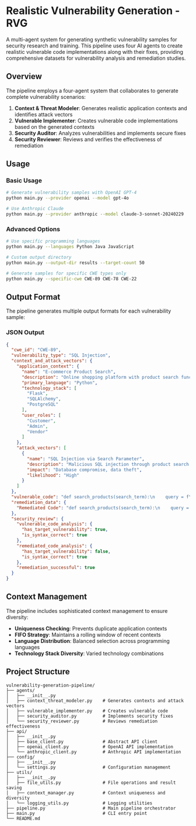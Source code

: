 # Realistic Vulnerability Generation - RVG

A multi-agent system for generating synthetic vulnerability samples for security research and training. This pipeline
uses four AI agents to create realistic vulnerable code implementations along with their fixes, providing comprehensive
datasets for vulnerability analysis and remediation studies.

## Overview

The pipeline employs a four-agent system that collaborates to generate complete vulnerability scenarios:

1. **Context & Threat Modeler**: Generates realistic application contexts and identifies attack vectors
2. **Vulnerable Implementer**: Creates vulnerable code implementations based on the generated contexts
3. **Security Auditor**: Analyzes vulnerabilities and implements secure fixes
4. **Security Reviewer**: Reviews and verifies the effectiveness of remediation

## Usage

### Basic Usage

```bash
# Generate vulnerability samples with OpenAI GPT-4
python main.py --provider openai --model gpt-4o

# Use Anthropic Claude
python main.py --provider anthropic --model claude-3-sonnet-20240229
```

### Advanced Options

```bash
# Use specific programming languages
python main.py --languages Python Java JavaScript

# Custom output directory
python main.py --output-dir results --target-count 50

# Generate samples for specific CWE types only
python main.py --specific-cwe CWE-89 CWE-78 CWE-22
```

## Output Format

The pipeline generates multiple output formats for each vulnerability sample:

### JSON Output

```json
{
  "cwe_id": "CWE-89",
  "vulnerability_type": "SQL Injection",
  "context_and_attack_vectors": {
    "application_context": {
      "name": "E-commerce Product Search",
      "description": "Online shopping platform with product search functionality",
      "primary_language": "Python",
      "technology_stack": [
        "Flask",
        "SQLAlchemy",
        "PostgreSQL"
      ],
      "user_roles": [
        "Customer",
        "Admin",
        "Vendor"
      ]
    },
    "attack_vectors": [
      {
        "name": "SQL Injection via Search Parameter",
        "description": "Malicious SQL injection through product search input",
        "impact": "Database compromise, data theft",
        "likelihood": "High"
      }
    ]
  },
  "vulnerable_code": "def search_products(search_term):\n    query = f\"SELECT * FROM products WHERE name LIKE '%{search_term}%'\"\n    ...",
  "remediation_data": {
    "Remediated Code": "def search_products(search_term):\n    query = \"SELECT * FROM products WHERE name LIKE %s\"\n    cursor.execute(query, (f'%{search_term}%',))\n    ..."
  },
  "security_review": {
    "vulnerable_code_analysis": {
      "has_target_vulnerability": true,
      "is_syntax_correct": true
    },
    "remediated_code_analysis": {
      "has_target_vulnerability": false,
      "is_syntax_correct": true
    },
    "remediation_successful": true
  }
}
```

## Context Management

The pipeline includes sophisticated context management to ensure diversity:

- **Uniqueness Checking**: Prevents duplicate application contexts
- **FIFO Strategy**: Maintains a rolling window of recent contexts
- **Language Distribution**: Balanced selection across programming languages
- **Technology Stack Diversity**: Varied technology combinations

## Project Structure

```
vulnerability-generation-pipeline/
├── agents/
│   ├── __init__.py
│   ├── context_threat_modeler.py    # Generates contexts and attack vectors
│   ├── vulnerable_implementer.py    # Creates vulnerable code
│   ├── security_auditor.py          # Implements security fixes
│   └── security_reviewer.py         # Reviews remediation effectiveness
├── api/
│   ├── __init__.py
│   ├── base_client.py               # Abstract API client
│   ├── openai_client.py             # OpenAI API implementation
│   └── anthropic_client.py          # Anthropic API implementation
├── config/
│   ├── __init__.py
│   └── settings.py                  # Configuration management
├── utils/
│   ├── __init__.py
│   ├── file_utils.py                # File operations and result saving
│   ├── context_manager.py           # Context uniqueness and diversity
│   └── logging_utils.py             # Logging utilities
├── pipeline.py                      # Main pipeline orchestrator
├── main.py                          # CLI entry point
└── README.md
```
